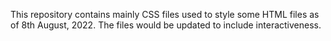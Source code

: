This repository contains mainly CSS files used to style some HTML files as of 8th August, 2022. The files would be updated to include interactiveness.